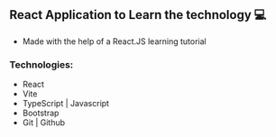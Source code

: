 ## React Application to Learn the technology 💻

* Made with the help of a React.JS learning tutorial

### Technologies:
* React
* Vite
* TypeScript | Javascript
* Bootstrap
* Git | Github